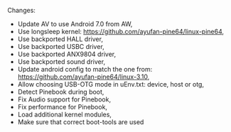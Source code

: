 Changes:
- Update AV to use Android 7.0 from AW,
- Use longsleep kernel: https://github.com/ayufan-pine64/linux-pine64,
- Use backported HALL driver,
- Use backported USBC driver,
- Use backported ANX9804 driver,
- Use backported sound driver,
- Update android config to match the one from: https://github.com/ayufan-pine64/linux-3.10,
- Allow choosing USB-OTG mode in uEnv.txt: device, host or otg,
- Detect Pinebook during boot,
- Fix Audio support for Pinebook,
- Fix performance for Pinebook,
- Load additional kernel modules,
- Make sure that correct boot-tools are used


